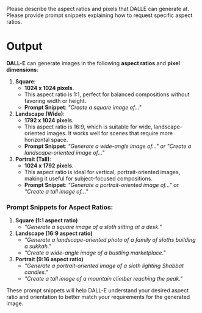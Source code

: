 Please describe the aspect ratios and pixels that DALLE can generate at. Please provide prompt snippets explaining how to request specific aspect ratios.

# Output

**DALL-E** can generate images in the following **aspect ratios** and **pixel dimensions**:

1. **Square**:
   - **1024 x 1024 pixels**.
   - This aspect ratio is 1:1, perfect for balanced compositions without favoring width or height.
   - **Prompt Snippet**: *"Create a square image of..."*
2. **Landscape (Wide)**:
   - **1792 x 1024 pixels**.
   - This aspect ratio is 16:9, which is suitable for wide, landscape-oriented images. It works well for scenes that require more horizontal space.
   - **Prompt Snippet**: *"Generate a wide-angle image of..." or "Create a landscape-oriented image of..."*
3. **Portrait (Tall)**:
   - **1024 x 1792 pixels**.
   - This aspect ratio is ideal for vertical, portrait-oriented images, making it useful for subject-focused compositions.
   - **Prompt Snippet**: *"Generate a portrait-oriented image of..." or "Create a tall image of..."*

### Prompt Snippets for Aspect Ratios:

1. **Square (1:1 aspect ratio)**
   - *"Generate a square image of a sloth sitting at a desk."*
2. **Landscape (16:9 aspect ratio)**
   - *"Generate a landscape-oriented photo of a family of sloths building a sukkah."*
   - *"Create a wide-angle image of a bustling marketplace."*
3. **Portrait (9:16 aspect ratio)**
   - *"Generate a portrait-oriented image of a sloth lighting Shabbat candles."*
   - *"Create a tall image of a mountain climber reaching the peak."*

These prompt snippets will help DALL-E understand your desired aspect ratio and orientation to better match your requirements for the generated image.
